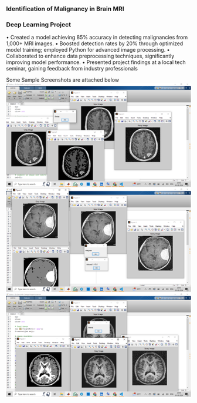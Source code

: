 ### Identification of Malignancy in Brain MRI
### Deep Learning Project
• Created a model achieving 85% accuracy in detecting malignancies from 1,000+ MRI images.
• Boosted detection rates by 20% through optimized model training; employed Python for advanced image processing.
• Collaborated to enhance data preprocessing techniques, significantly improving model performance.
• Presented project findings at a local tech seminar, gaining feedback from industry professionals
 
Some Sample Screenshots are attached below
![alt text](image.png)
![alt text](image-1.png)
![alt text](image-2.png)